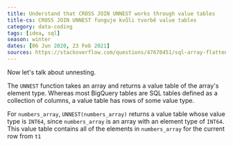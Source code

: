 ```yaml
---
title: Understand that CROSS JOIN UNNEST works through value tables
title-cs: CROSS JOIN UNNEST funguje kvůli tvorbě value tables
category: data-coding
tags: [idea, sql]
season: winter
dates: [06 Jun 2020, 23 Feb 2021]
sources: https://stackoverflow.com/questions/47670451/sql-array-flattening-why-doesnt-cross-join-unnest-join-every-nested-value-with
---
```


Now let's talk about unnesting.

The `UNNEST` function takes an array and returns a value table of the array's element type. Whereas most BigQuery tables are SQL tables defined as a collection of columns, a value table has rows of some value type.

For `numbers_array`, `UNNEST(numbers_array)` returns a value table whose value type is `INT64`, since `numbers_array` is an array with an element type of `INT64`. This value table contains all of the elements in `numbers_array` for the current row from `t1`